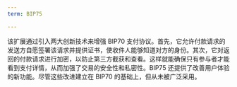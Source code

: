 ```yaml
---
term: BIP75

---
```

该扩展通过引入两大创新技术来增强 BIP70 支付协议。首先，它允许付款请求的发送方自愿签署该请求并提供证书，使收件人能够知道对方的身份。其次，它对返回的付款请求进行加密，以防止第三方截获和查看。这样就能确保只有参与者才能看到支付详情，从而加强了交易的安全性和私密性。BIP75 还提供了改善用户体验的新功能。尽管这些改进建立在 BIP70 的基础上，但从未被广泛采用。